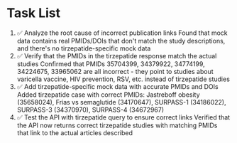# Task List

1. ✅ Analyze the root cause of incorrect publication links
Found that mock data contains real PMIDs/DOIs that don't match the study descriptions, and there's no tirzepatide-specific mock data
2. ✅ Verify that the PMIDs in the tirzepatide response match the actual studies
Confirmed that PMIDs 35704399, 34379922, 34774199, 34224675, 33965062 are all incorrect - they point to studies about varicella vaccine, HIV prevention, RSV, etc. instead of tirzepatide studies
3. ✅ Add tirzepatide-specific mock data with accurate PMIDs and DOIs
Added tirzepatide case with correct PMIDs: Jastreboff obesity (35658024), Frias vs semaglutide (34170647), SURPASS-1 (34186022), SURPASS-3 (34370970), SURPASS-4 (34672967)
4. ✅ Test the API with tirzepatide query to ensure correct links
Verified that the API now returns correct tirzepatide studies with matching PMIDs that link to the actual articles described

